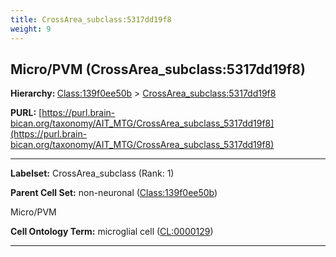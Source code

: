 ```yaml
---
title: CrossArea_subclass:5317dd19f8
weight: 9
---
```

## Micro/PVM (CrossArea_subclass:5317dd19f8)
<b>Hierarchy: </b>
[Class:139f0ee50b](../Class_139f0ee50b) >
[CrossArea_subclass:5317dd19f8](../CrossArea_subclass_5317dd19f8)

**PURL:** [https://purl.brain-bican.org/taxonomy/AIT_MTG/CrossArea_subclass_5317dd19f8](https://purl.brain-bican.org/taxonomy/AIT_MTG/CrossArea_subclass_5317dd19f8)

---


**Labelset:** CrossArea_subclass (Rank: 1)

**Parent Cell Set:** non-neuronal ([Class:139f0ee50b](../Class_139f0ee50b))

Micro/PVM


**Cell Ontology Term:**  microglial cell ([CL:0000129](https://www.ebi.ac.uk/ols/ontologies/cl/terms?obo_id=CL:0000129)) 

[MARKER GENES.]: #


---

[TRANSFERRED ANNOTATIONS.]: #


[AUTHOR ANNOTATION FIELDS.]: #

